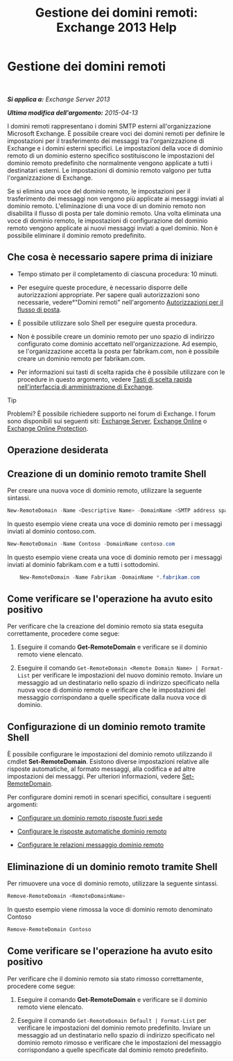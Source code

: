 ﻿---
title: 'Gestione dei domini remoti: Exchange 2013 Help'
TOCTitle: Gestione dei domini remoti
ms:assetid: 41a86907-bd9e-40d0-94d3-6deb95a0bffa
ms:mtpsurl: https://technet.microsoft.com/it-it/library/Aa997639(v=EXCHG.150)
ms:contentKeyID: 52057234
ms.date: 05/22/2018
mtps_version: v=EXCHG.150
f1_keywords:
- Microsoft.Exchange.Management.SnapIn.Esm.OrganizationConfiguration.NewRemoteDomainWizardForm.NewRemoteDomainWizardPage
ms.translationtype: MT
---

# Gestione dei domini remoti

 

_**Si applica a:** Exchange Server 2013_

_**Ultima modifica dell'argomento:** 2015-04-13_

I domini remoti rappresentano i domini SMTP esterni all'organizzazione Microsoft Exchange. È possibile creare voci dei domini remoti per definire le impostazioni per il trasferimento dei messaggi tra l'organizzazione di Exchange e i domini esterni specifici. Le impostazioni della voce di dominio remoto di un dominio esterno specifico sostituiscono le impostazioni del dominio remoto predefinito che normalmente vengono applicate a tutti i destinatari esterni. Le impostazioni di dominio remoto valgono per tutta l'organizzazione di Exchange.

Se si elimina una voce del dominio remoto, le impostazioni per il trasferimento dei messaggi non vengono più applicate ai messaggi inviati al dominio remoto. L'eliminazione di una voce di un dominio remoto non disabilita il flusso di posta per tale dominio remoto. Una volta eliminata una voce di dominio remoto, le impostazioni di configurazione del dominio remoto vengono applicate ai nuovi messaggi inviati a quel dominio. Non è possibile eliminare il dominio remoto predefinito.

## Che cosa è necessario sapere prima di iniziare

  - Tempo stimato per il completamento di ciascuna procedura: 10 minuti.

  - Per eseguire queste procedure, è necessario disporre delle autorizzazioni appropriate. Per sapere quali autorizzazioni sono necessarie, vedere°"Domini remoti" nell'argomento [Autorizzazioni per il flusso di posta](mail-flow-permissions-exchange-2013-help.md).

  - È possibile utilizzare solo Shell per eseguire questa procedura.

  - Non è possibile creare un dominio remoto per uno spazio di indirizzo configurato come dominio accettato nell'organizzazione. Ad esempio, se l'organizzazione accetta la posta per fabrikam.com, non è possibile creare un dominio remoto per fabrikam.com.

  - Per informazioni sui tasti di scelta rapida che è possibile utilizzare con le procedure in questo argomento, vedere [Tasti di scelta rapida nell'interfaccia di amministrazione di Exchange](keyboard-shortcuts-in-the-exchange-admin-center-exchange-online-protection-help.md).


> [!TIP]
> Problemi? È possibile richiedere supporto nei forum di Exchange. I forum sono disponibili sui seguenti siti: <A href="https://go.microsoft.com/fwlink/p/?linkid=60612">Exchange Server</A>, <A href="https://go.microsoft.com/fwlink/p/?linkid=267542">Exchange Online</A> o <A href="https://go.microsoft.com/fwlink/p/?linkid=285351">Exchange Online Protection</A>.



## Operazione desiderata

## Creazione di un dominio remoto tramite Shell

Per creare una nuova voce di dominio remoto, utilizzare la seguente sintassi.

```powershell
New-RemoteDomain -Name <Descriptive Name> -DomainName <SMTP address space>
```

In questo esempio viene creata una voce di dominio remoto per i messaggi inviati al dominio contoso.com.

```powershell
New-RemoteDomain -Name Contoso -DomainName contoso.com
```

In questo esempio viene creata una voce di dominio remoto per i messaggi inviati al dominio fabrikam.com e a tutti i sottodomini.
```powershell
    New-RemoteDomain -Name Fabrikam -DomainName *.fabrikam.com
```
## Come verificare se l'operazione ha avuto esito positivo

Per verificare che la creazione del dominio remoto sia stata eseguita correttamente, procedere come segue:

1.  Eseguire il comando **Get-RemoteDomain** e verificare se il dominio remoto viene elencato.

2.  Eseguire il comando `Get-RemoteDomain <Remote Domain Name> | Format-List` per verificare le impostazioni del nuovo dominio remoto. Inviare un messaggio ad un destinatario nello spazio di indirizzo specificato nella nuova voce di dominio remoto e verificare che le impostazioni del messaggio corrispondano a quelle specificate dalla nuova voce di dominio.

## Configurazione di un dominio remoto tramite Shell

È possibile configurare le impostazioni del dominio remoto utilizzando il cmdlet **Set-RemoteDomain**. Esistono diverse impostazioni relative alle risposte automatiche, al formato messaggi, alla codifica e ad altre impostazioni dei messaggi. Per ulteriori informazioni, vedere [Set-RemoteDomain](https://technet.microsoft.com/it-it/library/aa997857\(v=exchg.150\)).

Per configurare domini remoti in scenari specifici, consultare i seguenti argomenti:

  - [Configurare un dominio remoto risposte fuori sede](configure-remote-domain-out-of-office-replies-exchange-2013-help.md)

  - [Configurare le risposte automatiche dominio remoto](configure-remote-domain-automatic-replies-exchange-2013-help.md)

  - [Configurare le relazioni messaggio dominio remoto](configure-remote-domain-message-reporting-exchange-2013-help.md)

## Eliminazione di un dominio remoto tramite Shell

Per rimuovere una voce di dominio remoto, utilizzare la seguente sintassi.

```powershell
Remove-RemoteDomain <RemoteDomainName>
```

In questo esempio viene rimossa la voce di dominio remoto denominato Contoso

```powershell
Remove-RemoteDomain Contoso
```

## Come verificare se l'operazione ha avuto esito positivo

Per verificare che il dominio remoto sia stato rimosso correttamente, procedere come segue:

1.  Eseguire il comando **Get-RemoteDomain** e verificare se il dominio remoto viene elencato.

2.  Eseguire il comando `Get-RemoteDomain Default | Format-List` per verificare le impostazioni del dominio remoto predefinito. Inviare un messaggio ad un destinatario nello spazio di indirizzo specificato nel dominio remoto rimosso e verificare che le impostazioni del messaggio corrispondano a quelle specificate dal dominio remoto predefinito.

